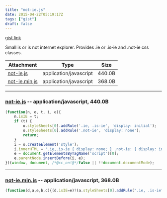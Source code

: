 ```yaml
---
title: "not-ie.js"
date: 2015-04-22T05:19:17Z
tags: ["gist"]
draft: false
---
```

[gist link](https://gist.github.com/23dc705d3a181f532484)


Small is or is not internet explorer. Provides .ie or .is-ie and .not-ie css classes.


| Attachment | Type | Size |
| - | - | - |
| [not-ie.js](https://gist.githubusercontent.com/master5o1/23dc705d3a181f532484/raw/ccfc6ce0e4801dd4893b4b22f092b89d092e84ee/not-ie.js) | application/javascript | 440.0B |
| [not-ie.min.js](https://gist.githubusercontent.com/master5o1/23dc705d3a181f532484/raw/ce1bf33634ef7b8c46226f7864284ea023ce78c2/not-ie.min.js) | application/javascript | 368.0B |
***

### [not-ie.js](https://gist.githubusercontent.com/master5o1/23dc705d3a181f532484/raw/ccfc6ce0e4801dd4893b4b22f092b89d092e84ee/not-ie.js) -- application/javascript, 440.0B
```javascript
(function(n, o, t, i, e){
	n.isIE = t;
	if (t) {
		o.styleSheets[0].addRule('.ie, .is-ie', 'display: initial');
		o.styleSheets[0].addRule('.not-ie', 'display: none');
		return;
	}
	i = o.createElement('style');
	i.innerHTML = '.ie,.is-ie { display: none; } .not-ie: { display: initial; }'
	e = document.getElementsByTagName('script')[0];
	e.parentNode.insertBefore(i, e);
})(window, document, /*@cc_on!@*/false || !!document.documentMode);
```
***
### [not-ie.min.js](https://gist.githubusercontent.com/master5o1/23dc705d3a181f532484/raw/ce1bf33634ef7b8c46226f7864284ea023ce78c2/not-ie.min.js) -- application/javascript, 368.0B
```javascript
(function(d,a,e,b,c){(d.isIE=e)?(a.styleSheets[0].addRule(".ie, .is-ie","display: initial"),a.styleSheets[0].addRule(".not-ie","display: none")):(b=a.createElement("style"),b.innerHTML=".ie,.is-ie { display: none; } .not-ie: { display: initial; }",c=document.getElementsByTagName("script")[0],c.parentNode.insertBefore(b,c))})(window,document,!!document.documentMode);
```

